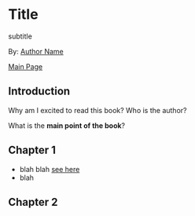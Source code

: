 # Title
subtitle

By: [Author Name](https://en.wikipedia.org/wiki/Rick_Astley)

[Main Page](https://ejjaffe.github.io/ejaffe-books/)

## Introduction
Why am I excited to read this book? Who is the author?

What is the **main point of the book**?

## Chapter 1
* blah blah [see here](https://en.support.wordpress.com/markdown-quick-reference/)
* blah

## Chapter 2
